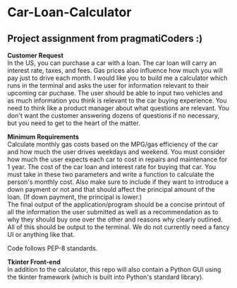 # Car-Loan-Calculator
## Project assignment from pragmatiCoders :)
**Customer Request** <br>
In the US, you can purchase a car with a loan. The car loan will carry an interest rate, taxes, and fees. Gas prices also influence how much you will pay just to drive each month. I would like you to build me a calculator which runs in the terminal and asks the user for information relevant to their upcoming car puchase. The user should be able to input two vehicles and as much information you think is relevant to the car buying experience. You need to think like a product manager about what questions are relevant. You don't want the customer answering dozens of questions if no necessary, but you need to get to the heart of the matter. 

**Minimum Requirements** <br>
Calculate monthly gas costs based on the MPG/gas efficiency of the car and how much the user drives weekdays and weekend. 
You must consider how much the user expects each car to cost in repairs and maintenance for 1 year. 
The cost of the car loan and interest rate for buying that car. You must take in these two parameters and write a function to calculate the person's monthly cost. Also make sure to include if they want to introduce a down payment or not and that should affect the principal amount of the loan. (If down payment, the principal is lower.) <br>
The final output of the application/program should be a concise printout of all the information the user submitted as well as a recommendation as to why they should buy one over the other and reasons why clearly outlined. 
All of this should be output to the terminal. We do not currently need a fancy UI or anything like that. 

Code follows PEP-8 standards. 

**Tkinter Front-end** <br>
In addition to the calculator, this repo will also contain a Python GUI using the tkinter framework (which is built into Python's standard library). 
